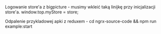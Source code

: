 

Logowanie store'a z bigpicture - musimy wkleić taką linijkę przy inicjalizacji store'a.
	window.top.myStore = store;
	
Odpalenie przykladowej apki z reduxem - cd ngrx-source-code && npm run example:start

